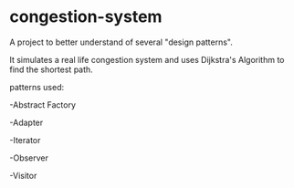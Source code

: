 # congestion-system
A project to better understand of several "design patterns".

It simulates a real life congestion system and uses Dijkstra's Algorithm to find the shortest path.

 patterns used:
 
 -Abstract Factory
 
 -Adapter
 
 -Iterator
 
 -Observer
 
 -Visitor
 
